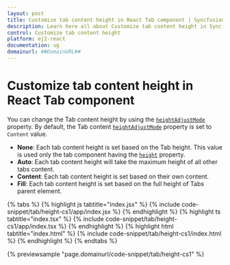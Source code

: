```yaml
---
layout: post
title: Customize tab content height in React Tab component | Syncfusion
description: Learn here all about Customize tab content height in Syncfusion React Tab component of Syncfusion Essential JS 2 and more.
control: Customize tab content height 
platform: ej2-react
documentation: ug
domainurl: ##DomainURL##
---
```


# Customize tab content height in React Tab component

You can change the Tab content height by using the [`heightAdjustMode`](https://ej2.syncfusion.com/react/documentation/api/tab/#heightadjustmode) property. By default, the Tab content [`heightAdjustMode`](https://ej2.syncfusion.com/react/documentation/api/tab/#heightadjustmode) property is set to `Content` value.

* **None**: Each tab content height is set based on the Tab height. This value is used only the tab component having the [`height`](https://ej2.syncfusion.com/react/documentation/api/tab/#height) property.
* **Auto**: Each tab content height will take the maximum height of all other tabs content.
* **Content**: Each tab content height is set based on their own content.
* **Fill**: Each tab content height is set based on the full height of Tabs parent element.

{% tabs %}
{% highlight js tabtitle="index.jsx" %}
{% include code-snippet/tab/height-cs1/app/index.jsx %}
{% endhighlight %}
{% highlight ts tabtitle="index.tsx" %}
{% include code-snippet/tab/height-cs1/app/index.tsx %}
{% endhighlight %}
{% highlight html tabtitle="index.html" %}
{% include code-snippet/tab/height-cs1/index.html %}
{% endhighlight %}
{% endtabs %}
        
{% previewsample "page.domainurl/code-snippet/tab/height-cs1" %}